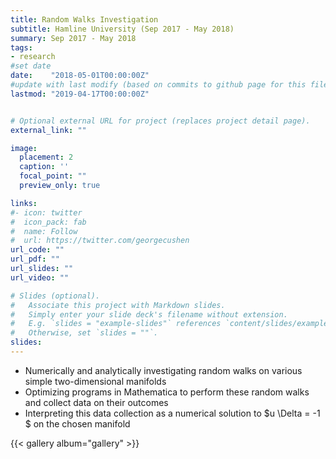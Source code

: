 ```yaml
---
title: Random Walks Investigation 
subtitle: Hamline University (Sep 2017 - May 2018)
summary: Sep 2017 - May 2018
tags:
- research
#set date 
date:    "2018-05-01T00:00:00Z"
#update with last modify (based on commits to github page for this file)
lastmod: "2019-04-17T00:00:00Z"


# Optional external URL for project (replaces project detail page).
external_link: ""

image:
  placement: 2
  caption: ''
  focal_point: ""
  preview_only: true 

links:
#- icon: twitter
#  icon_pack: fab
#  name: Follow
#  url: https://twitter.com/georgecushen
url_code: ""
url_pdf: ""
url_slides: ""
url_video: ""

# Slides (optional).
#   Associate this project with Markdown slides.
#   Simply enter your slide deck's filename without extension.
#   E.g. `slides = "example-slides"` references `content/slides/example-slides.md`.
#   Otherwise, set `slides = ""`.
slides: 
---
```



- Numerically and analytically investigating random walks on various simple two-dimensional
manifolds
- Optimizing programs in Mathematica to perform these random walks and collect data on
their outcomes
- Interpreting this data collection as a numerical solution to $u \Delta = -1 $ on the chosen manifold

 {{< gallery album="gallery" >}}
